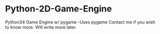 Python-2D-Game-Engine
=====================

Python34 Game Engine w/ pygame
-Uses pygame
Contact me if you wish to know more. Will write more later.
